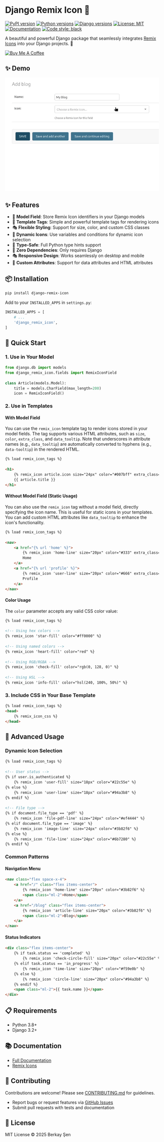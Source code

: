 # Django Remix Icon 🎨

[![PyPI version](https://img.shields.io/pypi/v/django-remix-icon.svg)](https://pypi.org/project/django-remix-icon/)
[![Python versions](https://img.shields.io/pypi/pyversions/django-remix-icon.svg)](https://pypi.org/project/django-remix-icon/)
[![Django versions](https://img.shields.io/badge/django-3.2%2B-blue.svg)](https://www.djangoproject.com/)
[![License: MIT](https://img.shields.io/github/license/brktrlw/django-remix-icon.svg)](LICENSE)
[![Documentation](https://img.shields.io/badge/docs-latest-brightgreen.svg)](https://django-remix-icon.readthedocs.io/)
[![Code style: black](https://img.shields.io/badge/code%20style-black-000000.svg)](https://github.com/psf/black)

A beautiful and powerful Django package that seamlessly integrates [Remix Icons](https://remixicon.com/) into your Django projects. 🚀

[![Buy Me A Coffee](https://www.buymeacoffee.com/assets/img/custom_images/orange_img.png)](https://www.buymeacoffee.com/brktrl)

## ✨ Demo

![Demo](https://raw.githubusercontent.com/Brktrlw/django-remix-icon/refs/heads/main/screenshots/demo.gif)

## ✨ Features

- 🎯 **Model Field**: Store Remix Icon identifiers in your Django models
- 🎨 **Template Tags**: Simple and powerful template tags for rendering icons
- 🎭 **Flexible Styling**: Support for size, color, and custom CSS classes
- 🎪 **Dynamic Icons**: Use variables and conditions for dynamic icon selection
- 🎯 **Type-Safe**: Full Python type hints support
- 🚀 **Zero Dependencies**: Only requires Django
- 🎭 **Responsive Design**: Works seamlessly on desktop and mobile
- 🎨 **Custom Attributes**: Support for data attributes and HTML attributes

## 📦 Installation

```bash
pip install django-remix-icon
```

Add to your `INSTALLED_APPS` in `settings.py`:

```python
INSTALLED_APPS = [
    # ...
    'django_remix_icon',
]
```

## 🚀 Quick Start

### 1. Use in Your Model

```python
from django.db import models
from django_remix_icon.fields import RemixIconField

class Article(models.Model):
    title = models.CharField(max_length=200)
    icon = RemixIconField()
```

### 2. Use in Templates

#### With Model Field

You can use the `remix_icon` template tag to render icons stored in your model fields. The tag supports various HTML attributes, such as `size`, `color`, `extra_class`, and `data_tooltip`. Note that underscores in attribute names (e.g., `data_tooltip`) are automatically converted to hyphens (e.g., `data-tooltip`) in the rendered HTML.

```html
{% load remix_icon_tags %}

<h1>
    {% remix_icon article.icon size="24px" color="#007bff" extra_class="text-blue-500" data_tooltip="Article Icon" %}
    {{ article.title }}
</h1>
```

#### Without Model Field (Static Usage)

You can also use the `remix_icon` tag without a model field, directly specifying the icon name. This is useful for static icons in your templates. You can add custom HTML attributes like `data_tooltip` to enhance the icon's functionality.

```html
{% load remix_icon_tags %}

<nav>
    <a href="{% url 'home' %}">
        {% remix_icon 'home-line' size="20px" color="#333" extra_class="nav-icon" data_tooltip="Home" %}
        Home
    </a>
    <a href="{% url 'profile' %}">
        {% remix_icon 'user-line' size="20px" color="#666" extra_class="nav-icon" data_tooltip="Profile" %}
        Profile
    </a>
</nav>
```

#### Color Usage

The `color` parameter accepts any valid CSS color value:

```html
{% load remix_icon_tags %}

<!-- Using hex colors -->
{% remix_icon 'star-fill' color="#ff0000" %}

<!-- Using named colors -->
{% remix_icon 'heart-fill' color="red" %}

<!-- Using RGB/RGBA -->
{% remix_icon 'check-fill' color="rgb(0, 128, 0)" %}

<!-- Using HSL -->
{% remix_icon 'info-fill' color="hsl(240, 100%, 50%)" %}
```

### 3. Include CSS in Your Base Template

```html
{% load remix_icon_tags %}
<head>
    {% remix_icon_css %}
</head>
```

## 🎨 Advanced Usage

### Dynamic Icon Selection

```html
{% load remix_icon_tags %}

<!-- User status -->
{% if user.is_authenticated %}
    {% remix_icon 'user-fill' size="18px" color="#22c55e" %}
{% else %}
    {% remix_icon 'user-line' size="18px" color="#94a3b8" %}
{% endif %}

<!-- File type -->
{% if document.file_type == 'pdf' %}
    {% remix_icon 'file-pdf-line' size="24px" color="#ef4444" %}
{% elif document.file_type == 'image' %}
    {% remix_icon 'image-line' size="24px" color="#3b82f6" %}
{% else %}
    {% remix_icon 'file-line' size="24px" color="#6b7280" %}
{% endif %}
```

### Common Patterns

#### Navigation Menu
```html
<nav class="flex space-x-4">
    <a href="/" class="flex items-center">
        {% remix_icon 'home-line' size="20px" color="#3b82f6" %}
        <span class="ml-2">Home</span>
    </a>
    <a href="/blog" class="flex items-center">
        {% remix_icon 'article-line' size="20px" color="#3b82f6" %}
        <span class="ml-2">Blog</span>
    </a>
</nav>
```

#### Status Indicators
```html
<div class="flex items-center">
    {% if task.status == 'completed' %}
        {% remix_icon 'check-circle-fill' size="20px" color="#22c55e" %}
    {% elif task.status == 'in_progress' %}
        {% remix_icon 'time-line' size="20px" color="#f59e0b" %}
    {% else %}
        {% remix_icon 'circle-line' size="20px" color="#94a3b8" %}
    {% endif %}
    <span class="ml-2">{{ task.name }}</span>
</div>
```

## 📋 Requirements

- Python 3.8+
- Django 3.2+

## 📚 Documentation

- [Full Documentation](https://django-remix-icon.readthedocs.io/)
- [Remix Icons](https://remixicon.com/)

## 🤝 Contributing

Contributions are welcome! Please see [CONTRIBUTING.md](CONTRIBUTING.md) for guidelines.

- Report bugs or request features via [GitHub Issues](https://github.com/brktrlw/django-remix-icon/issues)
- Submit pull requests with tests and documentation

## 📄 License

MIT License © 2025 Berkay Şen
